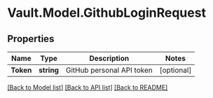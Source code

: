 # Vault.Model.GithubLoginRequest

## Properties

Name | Type | Description | Notes
------------ | ------------- | ------------- | -------------
**Token** | **string** | GitHub personal API token | [optional] 

[[Back to Model list]](../README.md#documentation-for-models) [[Back to API list]](../README.md#documentation-for-api-endpoints) [[Back to README]](../README.md)

